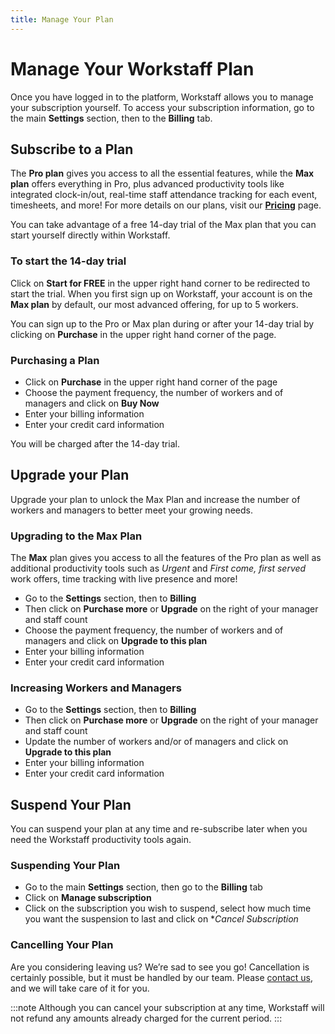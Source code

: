 ```yaml
---
title: Manage Your Plan
---
```


# Manage Your Workstaff Plan

Once you have logged in to the platform, Workstaff allows you to manage your subscription yourself.
To access your subscription information, go to the main **Settings** section, then to the **Billing** tab.

## Subscribe to a Plan
The **Pro plan** gives you access to all the essential features, while the **Max plan** offers everything in Pro, plus advanced productivity tools like integrated clock-in/out, real-time staff attendance tracking for each event, timesheets, and more!
For more details on our plans, visit our [**Pricing**](https://workstaff.app/pricing) page.

You can take advantage of a free 14-day trial of the Max plan that you can start yourself directly within Workstaff.

### To start the 14-day trial
Click on **Start for FREE** in the upper right hand corner to be redirected to start the trial. 
When you first sign up on Workstaff, your account is on the **Max plan** by default, our most advanced offering, for up to 5 workers.

You can sign up to the Pro or Max plan during or after your 14-day trial by clicking on **Purchase** in the upper right hand corner of the page.

### Purchasing a Plan
- Click on **Purchase** in the upper right hand corner of the page
- Choose the payment frequency, the number of workers and of managers and click on **Buy Now**
- Enter your billing information
- Enter your credit card information

You will be charged after the 14-day trial.

## Upgrade your Plan
Upgrade your plan to unlock the Max Plan and increase the number of workers and managers to better meet your growing needs.

### Upgrading to the Max Plan
The **Max** plan gives you access to all the features of the Pro plan as well as additional productivity tools such as *Urgent* and *First come, first served* work offers, time tracking with live presence and more!
- Go to the **Settings** section, then to **Billing**
- Then click on **Purchase more** or **Upgrade** on the right of your manager and staff count
- Choose the payment frequency, the number of workers and of managers and click on **Upgrade to this plan**
- Enter your billing information
- Enter your credit card information

### Increasing Workers and Managers
- Go to the **Settings** section, then to **Billing**
- Then click on **Purchase more** or **Upgrade** on the right of your manager and staff count
- Update the number of workers and/or of managers and click on **Upgrade to this plan**
- Enter your billing information
- Enter your credit card information

## Suspend Your Plan
You can suspend your plan at any time and re-subscribe later when you need the Workstaff productivity tools again.

### Suspending Your Plan
- Go to the main **Settings** section, then go to the **Billing** tab
- Click on **Manage subscription**
- Click on the subscription you wish to suspend, select how much time you want the suspension to last and click on **Cancel Subscription*

### Cancelling Your Plan
Are you considering leaving us? We’re sad to see you go! Cancellation is certainly possible, but it must be handled by our team. 
Please [contact us](mailto:support@workstaff.app), and we will take care of it for you.

:::note
Although you can cancel your subscription at any time, Workstaff will not refund any amounts already charged for the current period.
:::